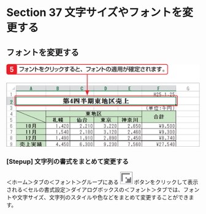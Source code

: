# Section 37 文字サイズやフォントを変更する

## フォントを変更する

![](004.png)

### [Stepup] 文字列の書式をまとめて変更する

＜ホーム＞タブの＜フォント＞グループにある ![](icon_start.png) ボタンをクリックして表示される＜セルの書式設定＞ダイアログボックスの＜フォント＞タブでは、フォントや文字サイズ、文字列のスタイルや色などをまとめて変更することができます。
